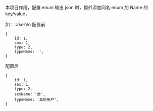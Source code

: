 本项目作用，配置 enum 输出 json 时，额外添加同名 enum 加 Name 的 key/value，


如： UserVo
配置前
```
{
    id: 1,
    sex: 1,
    type: 2,
    typeName: '',
}
```
配置后
```
{
    id: 1,
    sex: 1,
    type: 2,
    sexName: '女',
    typeName: '其他用户',
}
```
